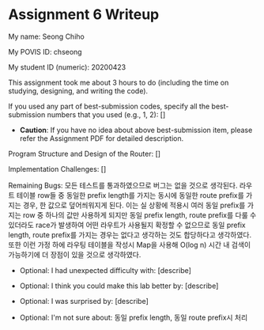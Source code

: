 Assignment 6 Writeup
=============

My name: Seong Chiho

My POVIS ID: chseong

My student ID (numeric): 20200423

This assignment took me about 3 hours to do (including the time on studying, designing, and writing the code).

If you used any part of best-submission codes, specify all the best-submission numbers that you used (e.g., 1, 2): []

- **Caution**: If you have no idea about above best-submission item, please refer the Assignment PDF for detailed description.

Program Structure and Design of the Router:
[]

Implementation Challenges:
[]

Remaining Bugs:
모든 테스트를 통과하였으므로 버그는 없을 것으로 생각된다.
라우트 테이블 row들 중 동일한 prefix length를 가지는 동시에 동일한 route prefix를 
가지는 경우, 한 값으로 덮어씌워지게 된다. 이는 실 상황에 적용시 여러 동일 prefix를 가지는
row 중 하나의 값만 사용하게 되지만 동일 prefix length, route prefix를 다룰 수 있더라도
race가 발생하여 어떤 라우트가 사용될지 확정할 수 없으므로 동일 prefix length, route 
prefix를 가지는 경우는 없다고 생각하는 것도 합당하다고 생각하였다. 또한 이런 가정 하에
라우팅 테이블을 작성시 Map을 사용해 O(log n) 시간 내 검색이 가능하기에 더 장점이
있을 것으로 생각하였다.

- Optional: I had unexpected difficulty with: [describe]

- Optional: I think you could make this lab better by: [describe]

- Optional: I was surprised by: [describe]

- Optional: I'm not sure about: 동일 prefix length, 동일 route prefix시 처리
